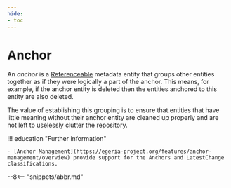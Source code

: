 ```yaml
---
hide:
- toc
---
```


<!-- SPDX-License-Identifier: CC-BY-4.0 -->
<!-- Copyright Contributors to the Egeria project. -->

# Anchor

An *anchor* is a [Referenceable](https://egeria-project.org/concepts/referenceable) metadata entity that
groups other entities together as if they were logically a part of the anchor.
This means, for example, if the anchor entity is deleted then
the entities anchored to this entity are also deleted.

The value of establishing this grouping is to ensure that entities that have little meaning without their
anchor entity are cleaned up properly and are not left to uselessly clutter the repository.



!!! education "Further information"
    
    - [Anchor Management](https://egeria-project.org/features/anchor-management/overview) provide support for the Anchors and LatestChange classifications.

--8<-- "snippets/abbr.md"
